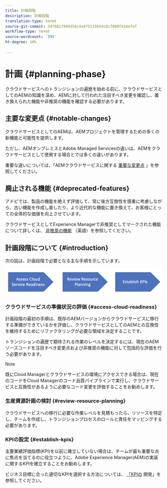 ```yaml
---
title: 計画段階
description: 計画段階
translation-type: tm+mt
source-git-commit: 3478827949356c4a4f5133b54c6cf809f416efef
workflow-type: tm+mt
source-wordcount: '395'
ht-degree: 10%

---
```



# 計画 {#planning-phase}

クラウドサービスへのトランジションの遍歴を始める前に、クラウドサービスとしてのAEMの知識を深め、AEMに対して行われた注目すべき変更を確認し、置き換えられた機能や非推奨の機能を確認する必要があります。

## 主要な変更点 {#notable-changes}

クラウドサービスとしてのAEMは、AEMプロジェクトを管理するための多くの新機能と可能性を提供します。

ただし、AEMオンプレミスとAdobe Managed Servicesの違いは、AEMをクラウドサービスとして使用する場合とでは多くの違いがあります。

重要な違いについては、「AEMクラウドサービスに関する [重要な変更点](https://docs.adobe.com/content/help/ja-JP/experience-manager-cloud-service/release-notes/aem-cloud-changes.html) 」を参照してください。

## 廃止される機能 {#deprecated-features}

アドビでは、製品の機能を絶えず評価して、常に後方互換性を慎重に考慮しながら、古い機能を作成し直したり、より近代的な機能に置き換えて、お客様にとっての全体的な価値を向上させています。

クラウドサービスとしてExperience Managerで非推奨としてマークされた機能について詳しくは、 [非推奨の機能](https://docs.adobe.com/content/help/en/experience-manager-cloud-service/release-notes/deprecated-removed-features.html#deprecated-features) （英語）を参照してください。

## 計画段階について {#introduction}

次の図は、計画段階で必要となる主な手順を示しています。

![画像](/help/move-to-cloud-service/assets/planning-phaseimg1.png)

### クラウドサービスの準備状況の評価 {#access-cloud-readiness}

計画段階の最初の手順は、既存のAEMバージョンからクラウドサービスに移行する準備ができているかを評価し、クラウドサービスとしてのAEMとの互換性を維持するためにリファクタリングが必要な領域を決定することです。

トランジションの遍歴で期待される作業のレベルを決定するには、現在のAEMソースコードを注目すべき変更点および非推奨の機能に対して包括的な評価を行う必要があります。

>[!NOTE]
>既にCloud Managerとクラウドサービスの環境にアクセスできる場合は、現在のコードをCloud Managerのコード品質パイプラインで実行し、クラウドサービスと互換性があるように必要なコード変更を評価することをお勧めします。

### 生産資源計画の検討 {#review-resource-planning}

クラウドサービスへの移行に必要な作業レベルを見積もったら、リソースを特定し、チームを作成し、トランジションプロセスのロールと責任をマッピングする必要があります。

### KPIの設定 {#establish-kpis}

主要業績評価指標(KPI)を以前に確立していない場合は、チームが最も重要な点に焦点を当てるのに役立つように、Adobe Experience Manager(AEM)の実装に関するKPIを確立することをお勧めします。

ビジネス目標に合った適切なKPIを選択する方法については、 [「KPIの](https://guided.adobe.com/welcome/aem/part6.html) 開発」を参照してください。


